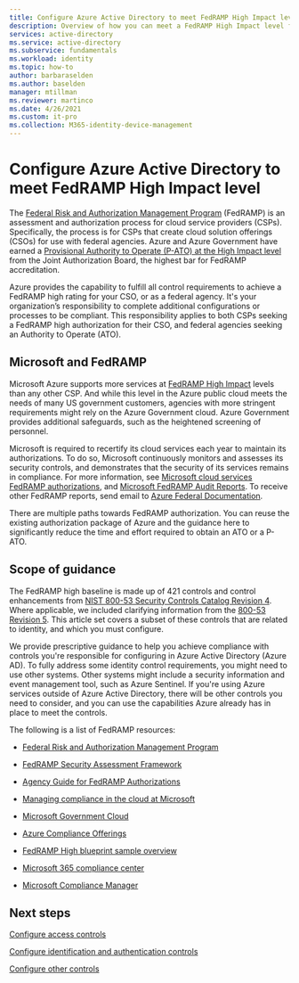 ```yaml
---
title: Configure Azure Active Directory to meet FedRAMP High Impact level
description: Overview of how you can meet a FedRAMP High Impact level for your organization by using Azure Active Directory.
services: active-directory 
ms.service: active-directory
ms.subservice: fundamentals
ms.workload: identity
ms.topic: how-to
author: barbaraselden
ms.author: baselden
manager: mtillman
ms.reviewer: martinco
ms.date: 4/26/2021
ms.custom: it-pro
ms.collection: M365-identity-device-management
---
```



# Configure Azure Active Directory to meet FedRAMP High Impact level

The [Federal Risk and Authorization Management Program](https://www.fedramp.gov/) (FedRAMP) is an assessment and authorization process for cloud service providers (CSPs). Specifically, the process is for CSPs that create cloud solution offerings (CSOs) for use with federal agencies. Azure and Azure Government have earned a [Provisional Authority to Operate (P-ATO) at the High Impact level](/compliance/regulatory/offering-fedramp) from the Joint Authorization Board, the highest bar for FedRAMP accreditation.

Azure provides the capability to fulfill all control requirements to achieve a FedRAMP high rating for your CSO, or as a federal agency. It's your organization’s responsibility to complete additional configurations or processes to be compliant. This responsibility applies to both CSPs seeking a FedRAMP high authorization for their CSO, and federal agencies seeking an Authority to Operate (ATO). 

## Microsoft and FedRAMP 

Microsoft Azure supports more services at [FedRAMP High Impact](../../azure-government/compliance/azure-services-in-fedramp-auditscope.md) levels than any other CSP. And while this level in the Azure public cloud meets the needs of many US government customers, agencies with more stringent requirements might rely on the Azure Government cloud. Azure Government provides additional safeguards, such as the heightened screening of personnel. 

Microsoft is required to recertify its cloud services each year to maintain its authorizations. To do so, Microsoft continuously monitors and assesses its security controls, and demonstrates that the security of its services remains in compliance. For more information, see [Microsoft cloud services FedRAMP authorizations](https://marketplace.fedramp.gov/), and [Microsoft FedRAMP Audit Reports](https://aka.ms/MicrosoftFedRAMPAuditDocuments). To receive other FedRAMP reports, send email to [Azure Federal Documentation](mailto:AzFedDoc@microsoft.com).

There are multiple paths towards FedRAMP authorization. You can reuse the existing authorization package of Azure and the guidance here to significantly reduce the time and effort required to obtain an ATO or a P-ATO. 

## Scope of guidance

The FedRAMP high baseline is made up of 421 controls and control enhancements from [NIST 800-53 Security Controls Catalog Revision 4](https://csrc.nist.gov/publications/detail/sp/800-53/rev-4/final). Where applicable, we included clarifying information from the [800-53 Revision 5](https://csrc.nist.gov/publications/detail/sp/800-53/rev-5/final). This article set covers a subset of these controls that are related to identity, and which you must configure. 

We provide prescriptive guidance to help you achieve compliance with controls you're responsible for configuring in Azure Active Directory (Azure AD). To fully address some identity control requirements, you might need to use other systems. Other systems might include a security information and event management tool, such as Azure Sentinel. If you're using Azure services outside of Azure Active Directory, there will be other controls you need to consider, and you can use the capabilities Azure already has in place to meet the controls.

The following is a list of FedRAMP resources:

* [Federal Risk and Authorization Management Program](https://www.fedramp.gov/)

* [FedRAMP Security Assessment Framework](https://www.fedramp.gov/assets/resources/documents/FedRAMP_Security_Assessment_Framework.pdf)

* [Agency Guide for FedRAMP Authorizations](https://www.fedramp.gov/assets/resources/documents/Agency_Guide_for_Reuse_of_FedRAMP_Authorizations.pdf)

* [Managing compliance in the cloud at Microsoft](https://www.microsoft.com/trustcenter/common-controls-hub)

* [Microsoft Government Cloud](https://go.microsoft.com/fwlink/p/?linkid=2087246)

* [Azure Compliance Offerings](https://aka.ms/azurecompliance)

* [FedRAMP High blueprint sample overview](../../governance/blueprints/samples/fedramp-h/index.md)

* [Microsoft 365 compliance center](///microsoft-365/compliance/microsoft-365-compliance-center)

* [Microsoft Compliance Manager](///microsoft-365/compliance/compliance-manager)

## Next steps

[Configure access controls](fedramp-access-controls.md)

[Configure identification and authentication controls](fedramp-identification-and-authentication-controls.md)

[Configure other controls](fedramp-other-controls.md)

